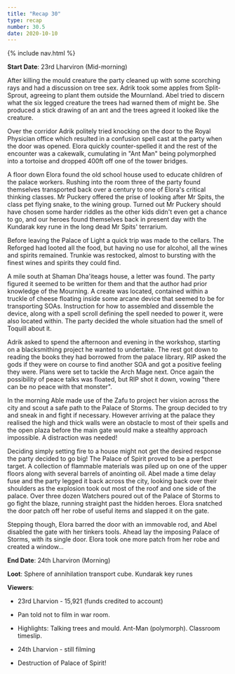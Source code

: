 ```yaml
---
title: "Recap 30"
type: recap
number: 30.5
date: 2020-10-10
---
```


{% include nav.html %}

**Start Date**: 23rd Lharviron (Mid-morning)

After killing the mould creature the party cleaned up with some scorching rays and had a discussion on tree sex. Adrik took some apples from Split-Sprout, agreeing to plant them outside the Mournland. Abel tried to discern what the six legged creature the trees had warned them of might be. She produced a stick drawing of an ant and the trees agreed it looked like the creature. 

Over the corridor Adrik politely tried knocking on the door to the Royal Physician office which resulted in a confusion spell cast at the party when the door was opened. Elora quickly counter-spelled it and the rest of the encounter was a cakewalk, cumulating in "Ant Man" being polymorphed into a tortoise and dropped 400ft off one of the tower bridges. 

A floor down Elora found the old school house used to educate children of the palace workers. Rushing into the room three of the party found themselves transported back over a century to one of Elora's critical thinking classes. Mr Puckery offered the prise of looking after Mr Spits, the class pet flying snake, to the wining group. Turned out Mr Puckery should have chosen some harder riddles as the other kids didn't even get a chance to go, and our heroes found themselves back in present day with the Kundarak key rune in the long dead Mr Spits' terrarium.

Before leaving the Palace of Light a quick trip was made to the cellars. The Reforged had looted all the food, but having no use for alcohol, all the wines and spirits remained. Trunkie was restocked, almost to bursting with the finest wines and spirits they could find.

A mile south at Shaman Dha'iteags house, a letter was found. The party figured it seemed to be written for them and that the author had prior knowledge of the Mourning. A create was located, contained within a truckle of cheese floating inside some arcane device that seemed to be for transporting SOAs. Instruction for how to assembled and dissemble the device, along with a spell scroll defining the spell needed to power it, were also located within. The party decided the whole situation had the smell of Toquill about it.

Adrik asked to spend the afternoon and evening in the workshop, starting on a blacksmithing project he wanted to undertake. The rest got down to reading the books they had borrowed from the palace library. RIP asked the gods if they were on course to find another SOA and got a positive feeling they were. Plans were set to tackle the Arch Mage next. Once again the possibility of peace talks was floated, but RIP shot it down, vowing "there can be no peace with that monster".

In the morning Able made use of the Zafu to project her vision across the city and scout a safe path to the Palace of Storms. The group decided to try and sneak in and fight if necessary. However arriving at the palace they realised the high and thick walls were an obstacle to most of their spells and the open plaza before the main gate would make a stealthy approach impossible. A distraction was needed!

Deciding simply setting fire to a house might not get the desired response the party decided to go big! The Palace of Spirit proved to be a perfect target. A collection of flammable materials was piled up on one of the upper floors along with several barrels of anointing oil. Abel made a time delay fuse and the party legged it back across the city, looking back over their shoulders as the explosion took out most of the roof and one side of the palace. Over three dozen Watchers poured out of the Palace of Storms to go fight the blaze, running straight past the hidden heroes. Elora snatched the door patch off her robe of useful items and slapped it on the gate.

Stepping though, Elora barred the door with an immovable rod, and Abel disabled the gate with her tinkers tools. Ahead lay the imposing Palace of Storms, with its single door. Elora took one more patch from her robe and created a window…


**End Date**: 24th Lharviron (Morning)

**Loot**: Sphere of annihilation transport cube. Kundarak key runes

**Viewers**:

- 23rd Lharvion - 15,921 (funds credited to account)
 - Pan told not to film in war room.
 - Highlights: Talking trees and mould. Ant-Man (polymorph). Classroom timeslip. 

- 24th Lharvion - still filming
 - Destruction of Palace of Spirit!